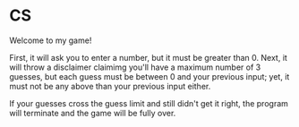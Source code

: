 # CS
Welcome to my game!

First, it will ask you to enter a number, but it must be greater than 0. Next, it will throw a disclaimer claimimg you'll have a maximum number of 3 guesses, but each guess must be between 0 and your previous input; yet, it must not be any above than your previous input either.

If your guesses cross the guess limit and still didn't get it right, the program will terminate and the game will be fully over.
